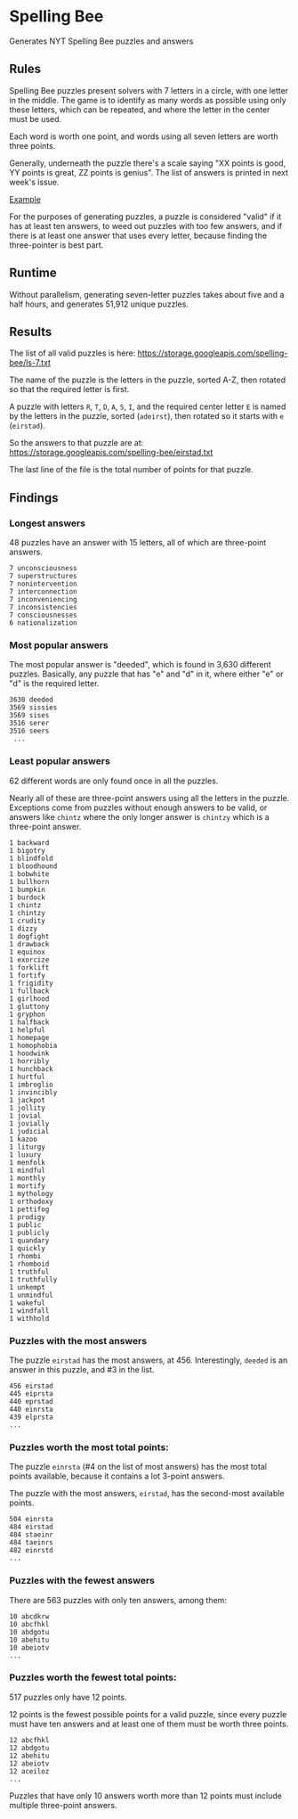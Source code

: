 # Spelling Bee

Generates NYT Spelling Bee puzzles and answers

## Rules

Spelling Bee puzzles present solvers with 7 letters in a circle, with one letter
in the middle. The game is to identify as many words as possible using only
these letters, which can be repeated, and where the letter in the center must be
used.

Each word is worth one point, and words using all seven letters are worth three
points.

Generally, underneath the puzzle there's a scale saying "XX points is good, YY
points is great, ZZ points is genius". The list of answers is printed in next
week's issue.

[Example](https://hackpad-attachments.s3.amazonaws.com/cmsc201f15.hackpad.com_dX1Mr4qvQnX_p.460422_1441302596606_spellingbee.png)

For the purposes of generating puzzles, a puzzle is considered "valid" if it has
at least ten answers, to weed out puzzles with too few answers, and if there is
at least one answer that uses every letter, because finding the three-pointer is
best part.

## Runtime

Without parallelism, generating seven-letter puzzles takes about five and a half
hours, and generates 51,912 unique puzzles.

## Results

The list of all valid puzzles is here:
https://storage.googleapis.com/spelling-bee/ls-7.txt

The name of the puzzle is the letters in the puzzle, sorted A-Z, then rotated so
that the required letter is first.

A puzzle with letters `R`, `T`, `D`, `A`, `S`, `I`, and the required center
letter `E` is named by the letters in the puzzle, sorted (`adeirst`), then
rotated so it starts with `e` (`eirstad`).

So the answers to that puzzle are at:
https://storage.googleapis.com/spelling-bee/eirstad.txt

The last line of the file is the total number of points for that puzzle.

## Findings

### Longest answers

48 puzzles have an answer with 15 letters, all of which are three-point answers.

```
7 unconsciousness
7 superstructures
7 nonintervention
7 interconnection
7 inconveniencing
7 inconsistencies
7 consciousnesses
6 nationalization
```

### Most popular answers

The most popular answer is "deeded", which is found in 3,630 different puzzles.
Basically, any puzzle that has "e" and "d" in it, where either "e" or "d" is the
required letter.

```
3630 deeded
3569 sissies
3569 sises
3516 serer
3516 seers
 ...
```

### Least popular answers

62 different words are only found once in all the puzzles.

Nearly all of these are three-point answers using all the letters in the puzzle.
Exceptions come from puzzles without enough answers to be valid, or answers like
`chintz` where the only longer answer is `chintzy` which is a three-point
answer.

```
1 backward
1 bigotry
1 blindfold
1 bloodhound
1 bobwhite
1 bullhorn
1 bumpkin
1 burdock
1 chintz
1 chintzy
1 crudity
1 dizzy
1 dogfight
1 drawback
1 equinox
1 exorcize
1 forklift
1 fortify
1 frigidity
1 fullback
1 girlhood
1 gluttony
1 gryphon
1 halfback
1 helpful
1 homepage
1 homophobia
1 hoodwink
1 horribly
1 hunchback
1 hurtful
1 imbroglio
1 invincibly
1 jackpot
1 jollity
1 jovial
1 jovially
1 judicial
1 kazoo
1 liturgy
1 luxury
1 menfolk
1 mindful
1 monthly
1 mortify
1 mythology
1 orthodoxy
1 pettifog
1 prodigy
1 public
1 publicly
1 quandary
1 quickly
1 rhombi
1 rhomboid
1 truthful
1 truthfully
1 unkempt
1 unmindful
1 wakeful
1 windfall
1 withhold
```

### Puzzles with the most answers

The puzzle `eirstad` has the most answers, at 456. Interestingly, `deeded` is an
answer in this puzzle, and #3 in the list.

```
456 eirstad
445 eiprsta
440 eprstad
440 einrsta
439 elprsta
...
```

### Puzzles worth the most total points:

The puzzle `einrsta` (#4 on the list of most answers) has the most total points
available, because it contains a lot 3-point answers.

The puzzle with the most answers, `eirstad`, has the second-most available
points.

```
504 einrsta
484 eirstad
484 staeinr
484 taeinrs
482 einrstd
...
```

### Puzzles with the fewest answers

There are 563 puzzles with only ten answers, among them:

```
10 abcdkrw
10 abcfhkl
10 abdgotu
10 abehitu
10 abeiotv
...
```

### Puzzles worth the fewest total points:

517 puzzles only have 12 points.

12 points is the fewest possible points for a valid puzzle, since every puzzle
must have ten answers and at least one of them must be worth three points.

```
12 abcfhkl
12 abdgotu
12 abehitu
12 abeiotv
12 aceiloz
...
```

Puzzles that have only 10 answers worth more than 12 points must include
multiple three-point answers.
